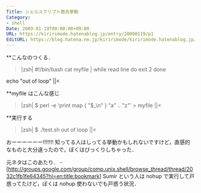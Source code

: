 ```yaml
---
Title: シェルスクリプト面白挙動
Category:
- shell
Date: 2009-01-19T00:00:00+09:00
URL: https://kiririmode.hatenablog.jp/entry/20090119/p1
EditURL: https://blog.hatena.ne.jp/kiririmode/kiririmode.hatenablog.jp/atom/entry/8454420450078213579
---
```


**こんなのつくる．
>|zsh|
#!/bin/bash
cat myfile | while read line
do
    exit 2
done

echo "out of loop"
||<

**myfile はこんな感じ
>|zsh|
$ perl -e 'print map { "$_\n" } "a" .. "z"' > myfile
||<

**実行する

>|zsh|
$ ./test.sh
out of loop
||<

おーーーーーー!!!!!!!
知ってる人はしってる挙動かもしれないですけど，直感的なものと大分違ったので，ぼくはびっくりしちゃった．

元ネタはこのあたり．
-[http://groups.google.com/group/comp.unix.shell/browse_thread/thread/2032c1fb1fe64345?hl=en:title:bookmark]
Sumir という人は nohup で実行して戸惑ってたけど，ぼくは nohup 使わないでも戸惑う状況．
